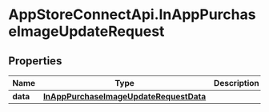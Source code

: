# AppStoreConnectApi.InAppPurchaseImageUpdateRequest

## Properties

Name | Type | Description | Notes
------------ | ------------- | ------------- | -------------
**data** | [**InAppPurchaseImageUpdateRequestData**](InAppPurchaseImageUpdateRequestData.md) |  | 


